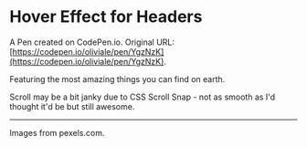 # Hover Effect for Headers

A Pen created on CodePen.io. Original URL: [https://codepen.io/oliviale/pen/YgzNzK](https://codepen.io/oliviale/pen/YgzNzK).

Featuring the most amazing things you can find on earth.

Scroll may be a bit janky due to CSS Scroll Snap - not as smooth as I'd thought it'd be but still awesome.

---

Images from pexels.com.